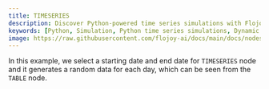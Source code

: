 ```yaml
---
title: TIMESERIES
description: Discover Python-powered time series simulations with Flojoy's TIMESERIES node. In this example, we select a starting and end date for the TIMESERIES node, which generates random data for each day and can be seen from the TABLE node.
keywords: [Python, Simulation, Python time series simulations, Dynamic time series modeling, Time series forecasting, Flojoy generator nodes, Python simulation tools, Time series analysis techniques, Time series simulation examples, Python simulation documentation, Dynamic data analysis, Time series modeling in Python]
image: https://raw.githubusercontent.com/flojoy-ai/docs/main/docs/nodes/GENERATORS/SIMULATIONS/TIMESERIES/examples/EX1/output.jpeg
---
```


In this example, we select a starting date and end date for `TIMESERIES` node and it generates a random data for each day, which can be seen from the `TABLE` node.